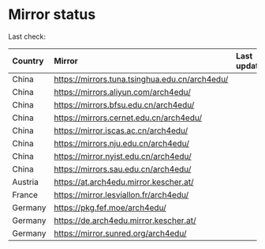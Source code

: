 <script src="./time.js"></script>
# Mirror status
Last check: <script type="text/javascript">localize(1723065623.5627124);</script>

|Country|Mirror|Last update|
|:------|:-----|:----------|
|China|https://mirrors.tuna.tsinghua.edu.cn/arch4edu/|<script type="text/javascript">localize(1723055892);</script>|
|China|https://mirrors.aliyun.com/arch4edu/|<script type="text/javascript">localize(1723012745);</script>|
|China|https://mirrors.bfsu.edu.cn/arch4edu/|<script type="text/javascript">localize(1723012745);</script>|
|China|https://mirrors.cernet.edu.cn/arch4edu/|<script type="text/javascript">localize(1723055892);</script>|
|China|https://mirror.iscas.ac.cn/arch4edu/|<script type="text/javascript">localize(1723012745);</script>|
|China|https://mirrors.nju.edu.cn/arch4edu/|<script type="text/javascript">localize(1722969279);</script>|
|China|https://mirror.nyist.edu.cn/arch4edu/|<script type="text/javascript">localize(1723012745);</script>|
|China|https://mirrors.sau.edu.cn/arch4edu/|<script type="text/javascript">localize(1723012745);</script>|
|Austria|https://at.arch4edu.mirror.kescher.at/|<script type="text/javascript">localize(1723012745);</script>|
|France|https://mirror.lesviallon.fr/arch4edu/|<script type="text/javascript">localize(1723012745);</script>|
|Germany|https://pkg.fef.moe/arch4edu/|<script type="text/javascript">localize(1723012745);</script>|
|Germany|https://de.arch4edu.mirror.kescher.at/|<script type="text/javascript">localize(1723012745);</script>|
|Germany|https://mirror.sunred.org/arch4edu/|<script type="text/javascript">localize(1723012745);</script>|

<script src="./tablefilter/tablefilter.js"></script>
<script src="./table.js"></script>
